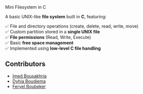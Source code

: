 Mini Filesystem in C

A basic UNIX-like **file system** built in **C**, featuring:

✅ File and directory operations (create, delete, read, write, move)  
✅ Custom partition stored in a **single UNIX file**  
✅ **File permissions** (Read, Write, Execute)  
✅ Basic **free space management**  
✅ Implemented using **low-level C file handling**  


## Contributors

- [Imed Bousakhria](https://github.com/ImedBousakhria)
- [Dyhia Boudjema](https://github.com/BoudjemaDyhia)
- [Feryel Boubeker](https://github.com/FeryelBoubeker)
